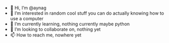 - 👋 Hi, I’m @aynag
- 👀 I’m interested in random cool stuff you can do actually knowing how to use a computer
- 🌱 I’m currently learning, nothing currently maybe python
- 💞️ I’m looking to collaborate on, nothing yet
- 📫 How to reach me, nowhere yet

<!---
aynag/aynag is a ✨ special ✨ repository because its `README.md` (this file) appears on your GitHub profile.
You can click the Preview link to take a look at your changes.
--->

